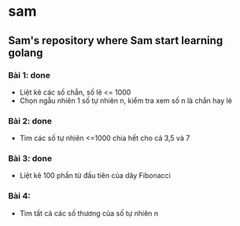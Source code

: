 # sam
Sam's repository where Sam start learning golang
---
### Bài 1: done
- Liệt kê các số chẵn, số lẻ <= 1000
- Chọn ngẫu nhiên 1 số tự nhiên n, kiểm tra xem số n là chắn hay lẻ

### Bài 2: done
- Tìm các số tự nhiên <=1000 chia hết cho cả 3,5 và 7

### Bài 3: done
- Liệt kê 100 phần từ đầu tiên của dãy Fibonacci

### Bài 4:
- Tìm tất cả các số thương của số tự nhiên n
